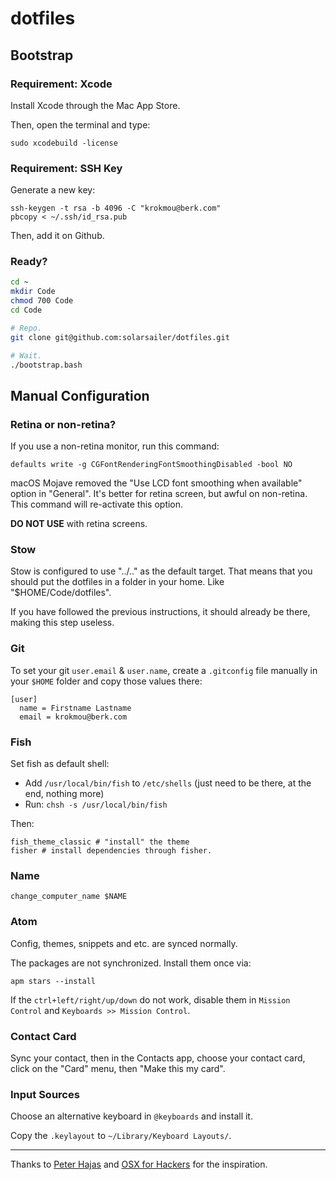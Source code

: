 dotfiles
========

## Bootstrap

### Requirement: Xcode

Install Xcode through the Mac App Store.

Then, open the terminal and type:

```
sudo xcodebuild -license
```

### Requirement: SSH Key

Generate a new key:

```
ssh-keygen -t rsa -b 4096 -C "krokmou@berk.com"
pbcopy < ~/.ssh/id_rsa.pub
```

Then, add it on Github.

### Ready?

```bash
cd ~
mkdir Code
chmod 700 Code
cd Code

# Repo.
git clone git@github.com:solarsailer/dotfiles.git

# Wait.
./bootstrap.bash
```

## Manual Configuration

### Retina or non-retina?

If you use a non-retina monitor, run this command:

```
defaults write -g CGFontRenderingFontSmoothingDisabled -bool NO
```

macOS Mojave removed the "Use LCD font smoothing when available" option in "General". It's better for retina screen, but awful on non-retina. This command will re-activate this option.

**DO NOT USE** with retina screens.

### Stow

Stow is configured to use "../.." as the default target. That means that you should put the dotfiles in a folder in your home. Like "$HOME/Code/dotfiles".

If you have followed the previous instructions, it should already be there, making this step useless.

### Git

To set your git `user.email` & `user.name`, create a `.gitconfig` file manually in your `$HOME` folder and copy those values there:

```
[user]
  name = Firstname Lastname
  email = krokmou@berk.com
```

### Fish

Set fish as default shell:

* Add `/usr/local/bin/fish` to `/etc/shells` (just need to be there, at the end, nothing more)
* Run: `chsh -s /usr/local/bin/fish`

Then:

```
fish_theme_classic # "install" the theme
fisher # install dependencies through fisher.
```

### Name

```
change_computer_name $NAME
```

### Atom

Config, themes, snippets and etc. are synced normally.

The packages are not synchronized. Install them once via:

```
apm stars --install
```

If the `ctrl+left/right/up/down` do not work, disable them in `Mission Control` and `Keyboards >> Mission Control`.

### Contact Card

Sync your contact, then in the Contacts app, choose your contact card, click on the "Card" menu, then "Make this my card".

### Input Sources

Choose an alternative keyboard in `@keyboards` and install it.

Copy the `.keylayout` to `~/Library/Keyboard Layouts/`.

---

Thanks to [Peter Hajas](https://github.com/peterhajas/dotfiles) and [OSX for Hackers](https://gist.github.com/brandonb927/3195465#file-osx-for-hackers-sh-L619) for the inspiration.
